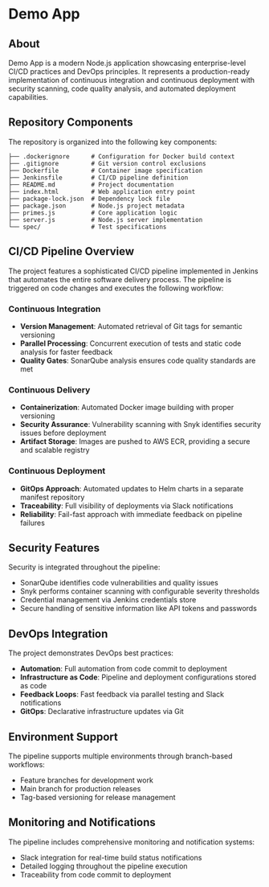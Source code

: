 # Demo App

## About

Demo App is a modern Node.js application showcasing enterprise-level CI/CD practices and DevOps principles. It represents a production-ready implementation of continuous integration and continuous deployment with security scanning, code quality analysis, and automated deployment capabilities.

## Repository Components

The repository is organized into the following key components:

```
├── .dockerignore      # Configuration for Docker build context
├── .gitignore         # Git version control exclusions
├── Dockerfile         # Container image specification
├── Jenkinsfile        # CI/CD pipeline definition
├── README.md          # Project documentation
├── index.html         # Web application entry point
├── package-lock.json  # Dependency lock file
├── package.json       # Node.js project metadata
├── primes.js          # Core application logic
├── server.js          # Node.js server implementation
└── spec/              # Test specifications
```

## CI/CD Pipeline Overview

The project features a sophisticated CI/CD pipeline implemented in Jenkins that automates the entire software delivery process. The pipeline is triggered on code changes and executes the following workflow:

### Continuous Integration

- **Version Management**: Automated retrieval of Git tags for semantic versioning
- **Parallel Processing**: Concurrent execution of tests and static code analysis for faster feedback
- **Quality Gates**: SonarQube analysis ensures code quality standards are met

### Continuous Delivery

- **Containerization**: Automated Docker image building with proper versioning
- **Security Assurance**: Vulnerability scanning with Snyk identifies security issues before deployment
- **Artifact Storage**: Images are pushed to AWS ECR, providing a secure and scalable registry

### Continuous Deployment

- **GitOps Approach**: Automated updates to Helm charts in a separate manifest repository
- **Traceability**: Full visibility of deployments via Slack notifications
- **Reliability**: Fail-fast approach with immediate feedback on pipeline failures

## Security Features

Security is integrated throughout the pipeline:

- SonarQube identifies code vulnerabilities and quality issues
- Snyk performs container scanning with configurable severity thresholds
- Credential management via Jenkins credentials store
- Secure handling of sensitive information like API tokens and passwords

## DevOps Integration

The project demonstrates DevOps best practices:

- **Automation**: Full automation from code commit to deployment
- **Infrastructure as Code**: Pipeline and deployment configurations stored as code
- **Feedback Loops**: Fast feedback via parallel testing and Slack notifications
- **GitOps**: Declarative infrastructure updates via Git

## Environment Support

The pipeline supports multiple environments through branch-based workflows:

- Feature branches for development work
- Main branch for production releases
- Tag-based versioning for release management

## Monitoring and Notifications

The pipeline includes comprehensive monitoring and notification systems:

- Slack integration for real-time build status notifications
- Detailed logging throughout the pipeline execution
- Traceability from code commit to deployment
